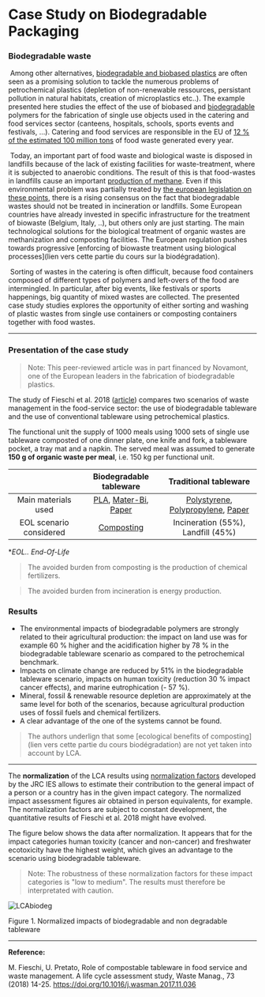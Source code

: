 
# Case Study on Biodegradable Packaging 

### Biodegradable waste

​	Among other alternatives, [biodegradable and biobased plastics](https://fitness.agroparistech.fr/fitness/lectures/html/common/S1/U1.2/part1.html#/2) are often seen as a promising solution to tackle the numerous problems of petrochemical plastics (depletion of non-renewable ressources, persistant pollution in natural habitats, creation of microplastics etc..). The example presented here studies the effect of the use of biobased and [biodegradable]() polymers for the fabrication of single use objects used in the catering and food services sector (canteens, hospitals, schools, sports events and festivals, ...). Catering and food services are responsible in the EU of [12 % of the estimated 100 million tons](https://doi.org/10.1016/j.wasman.2017.11.036) of food waste generated every year.

​	Today, an important part of food waste and biological waste is disposed in landfills because of the lack of existing facilities for waste-treatment, where it is subjected to anaerobic conditions. The result of this is that food-wastes in landfills cause an important [production of methane](). Even if this environmental problem was partially treated by [the european legislation on these points](https://eur-lex.europa.eu/legal-content/EN/TXT/?uri=CELEX%3A31999L0031), there is a rising consensus on the fact that biodegradable wastes should not be treated in incineration or landfills. Some European countries have already invested in specific infrastructure for the treatment of biowaste (Belgium, Italy, ..), but others only are just starting. The main technological solutions for the biological treatment of organic wastes are methanization and composting facilities. The European regulation pushes towards progressive [enforcing of biowaste treatment using biological processes](lien vers cette partie du cours sur la biodégradation).

​	 Sorting of wastes in the catering is often difficult, because food containers composed of different types of polymers and left-overs of the food are intermingled. In particular, after big events, like festivals or sports happenings, big quantity of mixed wastes are collected. The presented case study studies explores the opportunity of either sorting and washing of plastic wastes from single use containers or composting containers together with food wastes. 

---

### Presentation of the case study

> Note: This peer-reviewed article was in part financed by Novamont, one of the European leaders in the fabrication of biodegradable plastics.
>

The study of Fieschi et al. 2018 ([article](https://doi.org/10.1016/j.wasman.2017.11.036)) compares two scenarios of waste management in the food-service sector: the use of biodegradable tableware and the use of conventional tableware using petrochemical plastics. 

The functional unit the supply of 1000 meals using 1000 sets of single use tableware composted of one dinner plate, one knife and fork, a tableware pocket, a tray mat and a napkin. The served meal was assumed to generate **150 g of organic waste per meal**, i.e. 150 kg per functional unit.

|                         |     Biodegradable tableware      |             Traditional tableware             |
| :---------------------: | :------------------------------: | :-------------------------------------------: |
|   Main materials used   | [PLA](), [Mater-Bi](), [Paper]() | [Polystyrene](), [Polypropylene](), [Paper]() |
| EOL scenario considered |          [Composting]()          |      Incineration (55%), Landfill (45%)       |

**EOL.. End-Of-Life*

> The avoided burden from composting is the production of chemical fertilizers.

> The avoided burden from incineration is energy production.

### Results

- The environmental impacts of biodegradable polymers are strongly related to their agricultural production: the impact on land use was for example 60 % higher and the acidification higher by 78 % in the biodegradable tableware scenario as compared to the petrochemical benchmark. 
- Impacts on climate change are reduced by 51% in the biodegradable tableware scenario, impacts on human toxicity (reduction 30 % impact cancer effects), and marine eutrophication (- 57 %).
- Mineral, fossil & renewable resource depletion are approximately at the same level for both of the scenarios, because agricultural production uses of fossil fuels and chemical fertilizers.
- A clear advantage of the one of the systems cannot be found.

> The authors underlign that some [ecological benefits of composting](lien vers cette partie du cours biodégradation) are not yet taken into account by LCA.

 

---



The **normalization** of the LCA results using [normalization factors](https://ec.europa.eu/environment/eussd/smgp/pdf/JRC_Normalisation_method_and_data_EF_web.pdf) developed by the JRC IES allows to estimate their contribution to the general impact of a person or a country has in the given impact category. The normalized impact assessment figures air obtained in person equivalents, for example. The normalization factors are subject to constant development, the quantitative results of Fieschi et al. 2018 might have evolved.

The figure below shows the data after normalization. It appears that for the impact categories human toxicity (cancer and non-cancer) and freshwater ecotoxicity have the highest weight, which gives an advantage to the scenario using biodegradable tableware.

> Note: The robustness of these normalization factors for these impact categories is "low to medium". The results must therefore be interpretated with caution. 

![LCAbiodeg](src/LCAbiodeg.jpg)



Figure 1. Normalized impacts of biodegradable and non degradable tableware



---



**Reference:** 

M. Fieschi, U. Pretato, Role of compostable tableware in food service and waste management. A life cycle assessment study, Waste Manag., 73 (2018) 14-25. https://doi.org/10.1016/j.wasman.2017.11.036